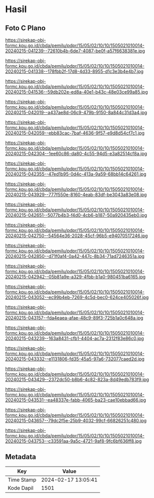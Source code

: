 # Hasil

## Foto C Plano

https://sirekap-obj-formc.kpu.go.id/cbda/pemilu/pdpr/15/05/02/10/10/1505021010014-20240215-041239--72610b4b-6de7-4087-be0f-a57f6638381e.jpg

https://sirekap-obj-formc.kpu.go.id/cbda/pemilu/pdpr/15/05/02/10/10/1505021010014-20240215-041338--178fbb2f-17d8-4d33-8955-d1c3e3b4e4b7.jpg

https://sirekap-obj-formc.kpu.go.id/cbda/pemilu/pdpr/15/05/02/10/10/1505021010014-20240215-041536--59db202e-ed8a-40e1-b43c-48e03ce99a85.jpg

https://sirekap-obj-formc.kpu.go.id/cbda/pemilu/pdpr/15/05/02/10/10/1505021010014-20240215-042019--a437ae8d-06c9-479b-9150-8a844c31d3a4.jpg

https://sirekap-obj-formc.kpu.go.id/cbda/pemilu/pdpr/15/05/02/10/10/1505021010014-20240215-042059--ebb83cac-7baf-4636-9f57-e9d8d54cf7c1.jpg

https://sirekap-obj-formc.kpu.go.id/cbda/pemilu/pdpr/15/05/02/10/10/1505021010014-20240215-042304--1ee60c86-da80-4c55-94d5-e3a82514cf8a.jpg

https://sirekap-obj-formc.kpu.go.id/cbda/pemilu/pdpr/15/05/02/10/10/1505021010014-20240215-042355--47ed1b95-0d4c-413a-9a59-68bb14c64261.jpg

https://sirekap-obj-formc.kpu.go.id/cbda/pemilu/pdpr/15/05/02/10/10/1505021010014-20240215-043929--777f550e-8160-4eab-83df-be3043a83e08.jpg

https://sirekap-obj-formc.kpu.go.id/cbda/pemilu/pdpr/15/05/02/10/10/1505021010014-20240215-042651--5077b4b3-f4d0-4cb6-b187-50a920435eb0.jpg

https://sirekap-obj-formc.kpu.go.id/cbda/pemilu/pdpr/15/05/02/10/10/1505021010014-20240215-042750--54564e36-2028-45cf-96b5-e94070517246.jpg

https://sirekap-obj-formc.kpu.go.id/cbda/pemilu/pdpr/15/05/02/10/10/1505021010014-20240215-042850--d71f0af4-0a42-447c-8b34-71ad7246351a.jpg

https://sirekap-obj-formc.kpu.go.id/cbda/pemilu/pdpr/15/05/02/10/10/1505021010014-20240215-042942--05b81a9e-a329-4fbb-b1a0-980451ba6165.jpg

https://sirekap-obj-formc.kpu.go.id/cbda/pemilu/pdpr/15/05/02/10/10/1505021010014-20240215-043052--ec99b4eb-7269-4c5d-bec0-624ce405026f.jpg

https://sirekap-obj-formc.kpu.go.id/cbda/pemilu/pdpr/15/05/02/10/10/1505021010014-20240215-043157--fda4eaea-afae-48c9-89f3-725b1a0c648a.jpg

https://sirekap-obj-formc.kpu.go.id/cbda/pemilu/pdpr/15/05/02/10/10/1505021010014-20240215-043239--163a8431-cfb1-4404-ac7a-2312f83e86c0.jpg

https://sirekap-obj-formc.kpu.go.id/cbda/pemilu/pdpr/15/05/02/10/10/1505021010014-20240215-043332--e1131806-fd35-45a5-97a6-732077caed2d.jpg

https://sirekap-obj-formc.kpu.go.id/cbda/pemilu/pdpr/15/05/02/10/10/1505021010014-20240215-043429--2372dc50-b8b6-4c82-823a-8d49edb783f9.jpg

https://sirekap-obj-formc.kpu.go.id/cbda/pemilu/pdpr/15/05/02/10/10/1505021010014-20240215-043531--ea48337e-fabb-4065-ba23-cae10ebbad66.jpg

https://sirekap-obj-formc.kpu.go.id/cbda/pemilu/pdpr/15/05/02/10/10/1505021010014-20240215-043657--79dc2f5e-25b9-4032-99cf-66826251c480.jpg

https://sirekap-obj-formc.kpu.go.id/cbda/pemilu/pdpr/15/05/02/10/10/1505021010014-20240215-043753--c33591aa-9a5c-4721-9af8-9fc6bf636ff8.jpg


## Metadata

| Key        | Value               |
| ---------- | ------------------- |
| Time Stamp | 2024-02-17 13:05:41 |
| Kode Dapil | 1501                |



